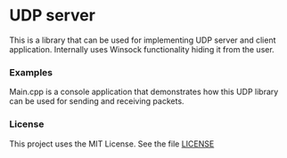 # UDP server
This is a library that can be used for implementing UDP server and client application. Internally uses Winsock functionality hiding it from the user.

### Examples
Main.cpp is a console application that demonstrates how this UDP library can be used for sending and receiving packets.

### License
This project uses the MIT License. See the file [LICENSE]()